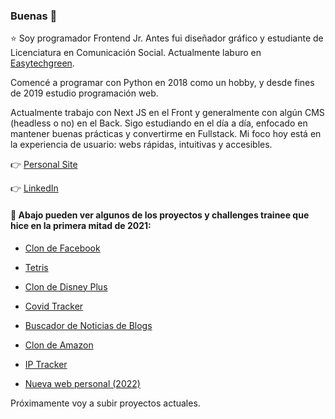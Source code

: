 ### Buenas 👋

⭐ Soy programador Frontend Jr. Antes fui diseñador gráfico y estudiante de Licenciatura en Comunicación Social. Actualmente laburo en [Easytechgreen](https://easytechgreen.com/).

Comencé a programar con Python en 2018 como un hobby, y desde fines de 2019 estudio programación web.

Actualmente trabajo con Next JS en el Front y generalmente con algún CMS (headless o no) en el Back. Sigo estudiando en el día a día, enfocado en mantener buenas prácticas y convertirme en Fullstack. Mi foco hoy está en la experiencia de usuario: webs rápidas, intuitivas y accesibles.

👉 [Personal Site](https://www.imanol.work/)

👉 [LinkedIn](https://www.linkedin.com/in/imanol-rtega/)

#### 🚀 Abajo pueden ver algunos de los proyectos y challenges trainee que hice en la primera mitad de 2021:

- [Clon de Facebook](https://clone-sepia.vercel.app/)
- [Tetris](https://tetris-reactjs.vercel.app/)
- [Clon de Disney Plus](https://disney-clon-51eba.web.app/)
- [Covid Tracker](https://covid-tracker-vue.vercel.app/)
- [Buscador de Noticias de Blogs](https://blogcito.netlify.app/)
- [Clon de Amazon](https://clone-563e4.web.app/)
- [IP Tracker](https://github.com/imanolrtega/ip-tracker)

- [Nueva web personal (2022)](https://www.imanol.work/)

Próximamente voy a subir proyectos actuales.
